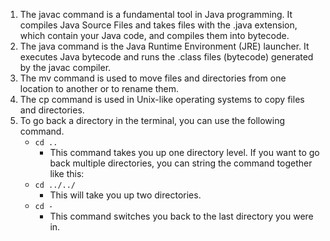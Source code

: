 1. The javac command is a fundamental tool in Java programming. It compiles Java Source Files and takes files with the .java extension, which contain your Java code, and compiles them into bytecode.
2. The java command is the Java Runtime Environment (JRE) launcher. It executes Java bytecode and runs the .class files (bytecode) generated by the javac compiler.
3. The mv command is used to move files and directories from one location to another or to rename them.
4. The cp command is used in Unix-like operating systems to copy files and directories.
5. To go back a directory in the terminal, you can use the following command.
    - `cd ..`
        - This command takes you up one directory level.
    If you want to go back multiple directories, you can string the command together like this:
    - `cd ../../` 
        - This will take you up two directories.
    -  `cd -`
        - This command switches you back to the last directory you were in.